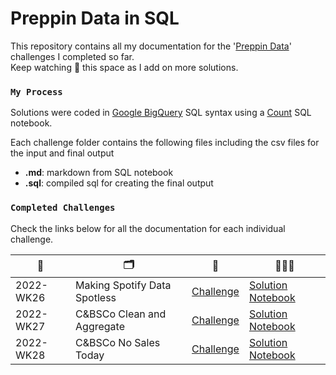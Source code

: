 # Preppin Data in SQL
 
This repository contains all my documentation for the '[Preppin Data](https://preppindata.blogspot.com/)' challenges I completed so far. <br>Keep watching 👀 this space as I add on more solutions.<br>

### `My Process`
Solutions were coded in [Google BigQuery](https://cloud.google.com/bigquery/docs/reference/standard-sql/query-syntax) SQL syntax using a [Count](https://count.co/) SQL notebook.<br>

Each challenge folder contains the following files including the csv files for the input and final output
- **.md**: markdown from SQL notebook
- **.sql**: compiled sql for creating the final output


### `Completed Challenges` 
Check the links below for all the documentation for each individual challenge.

| 📆 | 🗂 | 🧠 | 👩🏼‍💻|
| --------- | ---------------------------- | --------------------------------------------------------------------------------------------- | ---------------------------------------------------------- |
| 2022-WK26 | Making Spotify Data Spotless | [Challenge](https://preppindata.blogspot.com/2022/06/2022-week-26-making-spotify-data.html)   | [Solution Notebook](https://count.co/notebook/QNeQy4t45lN) |
| 2022-WK27 | C&BSCo Clean and Aggregate   | [Challenge](https://preppindata.blogspot.com/2022/07/2022-week-27-c-clean-and-aggregate.html) | [Solution Notebook](https://count.co/notebook/bSXqSaQ9Zdo) |
| 2022-WK28 | C&BSCo No Sales Today        | [Challenge](https://preppindata.blogspot.com/2022/07/2022-week-28-c-no-sales-today.html)      | [Solution Notebook](https://count.co/notebook/wMfhkjhzQBp) |



